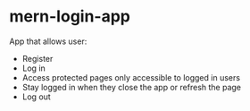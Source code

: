 # mern-login-app

App that allows user:
* Register
* Log in
* Access protected pages only accessible to logged in users
* Stay logged in when they close the app or refresh the page
* Log out

